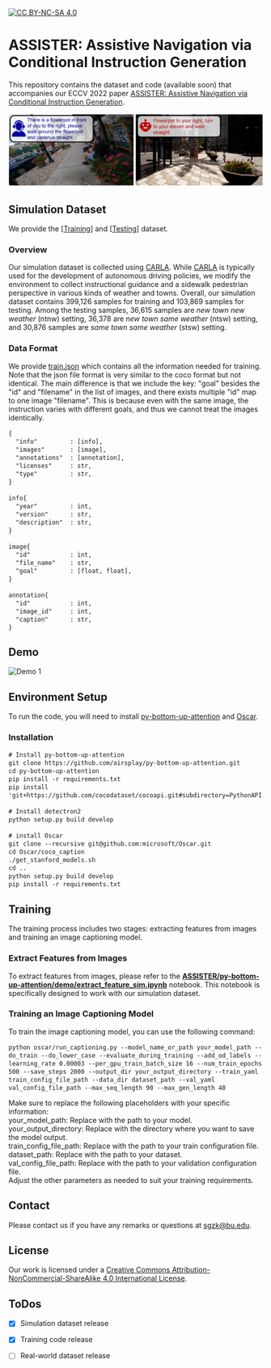 [![CC BY-NC-SA 4.0][cc-by-nc-sa-shield]][cc-by-nc-sa]  

[cc-by-nc-sa]: http://creativecommons.org/licenses/by-nc-sa/4.0/  
[cc-by-nc-sa-shield]: https://img.shields.io/badge/License-CC%20BY--NC--SA%204.0-lightgrey.svg  


# ASSISTER: Assistive Navigation via Conditional Instruction Generation
This repository contains the dataset and code (available soon) that accompanies our ECCV 2022 paper [ASSISTER: Assistive Navigation via Conditional Instruction Generation](https://eshed1.github.io/papers/assister_eccv2022.pdf).  

<p>
    <img alt="Example 1" src="images/example.PNG" class="fit"/>
</p>  

## Simulation Dataset  
We provide the [[Training](https://drive.google.com/drive/folders/1mME0GCE_WDm8yP13zk2-LcuXUETwh5Ii?usp=sharing)] and 
[[Testing](https://drive.google.com/drive/folders/1jHpYJfEYXAG4LjabB425REFjVyTbUu6R?usp=sharing)] dataset.     

### Overview  
Our simulation dataset is collected using [CARLA](https://github.com/carla-simulator/carla). While [CARLA](https://github.com/carla-simulator/carla) is typically used for the development of autonomous driving policies, we modify the environment to collect instructional guidance and a sidewalk pedestrian perspective in various kinds of weather and towns. Overall, our simulation dataset contains 399,126 samples for training and 103,869 samples for testing. Among the testing samples, 36,615 samples are *new town new weather* (ntnw) setting, 36,378 are *new town same weather* (ntsw) setting, and 30,876 samples are *same town same weather* (stsw) setting.

### Data Format  
We provide [train.json](https://drive.google.com/file/d/1qRg6BiW3JVZZzHlydetZvvDglfeUnvX6/view?usp=sharing) which contains all the information needed for training. Note that the json file format is very similar to the coco format but not identical. The main difference is that we include the key: "goal" besides the "id" and "filename" in the list of images, and there exists multiple "id" map to one image "filename". This is because even with the same image, the instruction varies with different goals, and thus we cannot treat the images identically.   
   
```  
{    
  "info"         : [info],    
  "images"       : [image],    
  "annotations"  : [annotation],    
  "licenses"     : str,    
  "type"         : str,    
}     
    
info{    
  "year"         : int, 
  "version"      : str, 
  "description"  : str,    
}    
    
image{  
  "id"           : int,    
  "file_name"    : str,   
  "goal"         : [float, float],  
}    
    
annotation{  
  "id"           : int,  
  "image_id"     : int,  
  "caption"      : str,  
}  
```  
  
## Demo    
<p>
    <img width=900 class="center" alt="Demo 1" src="images/demo.gif"/ >  
</p>  

## Environment Setup
To run the code, you will need to install [py-bottom-up-attention](https://github.com/airsplay/py-bottom-up-attention/tree/master) and [Oscar](https://github.com/microsoft/Oscar).
### Installation
```
# Install py-bottom-up-attention
git clone https://github.com/airsplay/py-bottom-up-attention.git
cd py-bottom-up-attention
pip install -r requirements.txt
pip install 'git+https://github.com/cocodataset/cocoapi.git#subdirectory=PythonAPI'

# Install detectron2
python setup.py build develop

# install Oscar
git clone --recursive git@github.com:microsoft/Oscar.git
cd Oscar/coco_caption
./get_stanford_models.sh
cd ..
python setup.py build develop
pip install -r requirements.txt
```

## Training
The training process includes two stages: extracting features from images and training an image captioning model.
### Extract Features from Images
To extract features from images, please refer to the [**ASSISTER/py-bottom-up-attention/demo/extract_feature_sim.ipynb**](ASSISTER/py-bottom-up-attention/demo/extract_feature_sim.ipynb) notebook. This notebook is specifically designed to work with our simulation dataset.
### Training an Image Captioning Model
To train the image captioning model, you can use the following command:
```
python oscar/run_captioning.py --model_name_or_path your_model_path --do_train --do_lower_case --evaluate_during_training --add_od_labels --learning_rate 0.00003 --per_gpu_train_batch_size 16 --num_train_epochs 500 --save_steps 2000 --output_dir your_output_directory --train_yaml train_config_file_path --data_dir dataset_path --val_yaml val_config_file_path --max_seq_length 90 --max_gen_length 40
```
Make sure to replace the following placeholders with your specific information:  
your_model_path: Replace with the path to your model.  
your_output_directory: Replace with the directory where you want to save the model output.  
train_config_file_path: Replace with the path to your train configuration file.  
dataset_path: Replace with the path to your dataset.  
val_config_file_path: Replace with the path to your validation configuration file.  
Adjust the other parameters as needed to suit your training requirements.  

## Contact  
Please contact us if you have any remarks or questions at sgzk@bu.edu.  

## License  
Our work is licensed under a [Creative Commons Attribution-NonCommercial-ShareAlike 4.0 International License][cc-by-nc-sa].  

## ToDos  
- [X] Simulation dataset release
- [X] Training code release
- [ ] Real-world dataset release

